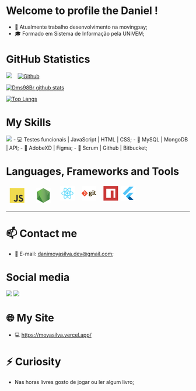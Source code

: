 # Welcome to profile the Daniel !

- 🔭 Atualmente trabalho desenvolvimento na movingpay;
- 🎓 Formado em Sistema de Informação pela UNIVEM;

# GitHub Statistics
![](https://visitor-badge.laobi.icu/badge?page_id=Dms98Br.Dms98Br)&nbsp;&nbsp;&nbsp;
 [![Github](https://img.shields.io/github/followers/Dms98Br?label=Follow&style=social)](https://github.com/Dms98Br)

[![Dms98Br github stats](https://github-readme-stats.vercel.app/api?username=Dms98Br&show_icons=true&theme=merko)](https://github.com/anuraghazra/github-readme-stats)

[![Top Langs](https://github-readme-stats.vercel.app/api/top-langs/?username=Dms98Br&show_icons=true&theme=merko)](https://github.com/anuraghazra/github-readme-stats)

# My Skills
<img height="180em" src="https://cdn.jsdelivr.net/gh/devicons/devicon/icons/figma/figma-original.svg" />
- 💻 Testes funcionais | JavaScript | HTML | CSS;
- 📜 MySQL | MongoDB | API;
- 🎨 AdobeXD | Figma;
- 🔧   Scrum | Github | Bitbucket;

# Languages, Frameworks and Tools
<div style="display: flex;">
  <img src="https://raw.githubusercontent.com/github/explore/80688e429a7d4ef2fca1e82350fe8e3517d3494d/topics/javascript/javascript.png" alt="Javascript" height="40" style="vertical-align:top; margin:10px">&nbsp;&nbsp;&nbsp;    
  <img src="https://raw.githubusercontent.com/github/explore/80688e429a7d4ef2fca1e82350fe8e3517d3494d/topics/nodejs/nodejs.png" alt="NodeJS" height="40" style="vertical-align:top; margin:10px">&nbsp;&nbsp;&nbsp;
<img src="https://raw.githubusercontent.com/github/explore/80688e429a7d4ef2fca1e82350fe8e3517d3494d/topics/react/react.png" alt="React" height="40" style="vertical-align:top; margin:4px">&nbsp;&nbsp;&nbsp;
<img src="https://raw.githubusercontent.com/github/explore/80688e429a7d4ef2fca1e82350fe8e3517d3494d/topics/git/git.png" alt="Git" height="40" style="vertical-align:top; margin:4px">&nbsp;&nbsp;&nbsp;
<img src="https://raw.githubusercontent.com/github/explore/80688e429a7d4ef2fca1e82350fe8e3517d3494d/topics/npm/npm.png" alt="NPM" height="40" style="vertical-align:top; margin:4px">
<img src="https://raw.githubusercontent.com/github/explore/80688e429a7d4ef2fca1e82350fe8e3517d3494d/topics/flutter/flutter.png" alt="Flutter" height="40" style="vertical-align:top; margin:4px">
 </div>
 <hr/>

# 📫 Contact me
- 📨 E-mail: danimoyasilva.dev@gmail.com;

# Social media
[<img width="45" src= "https://cdn.iconscout.com/icon/free/png-256/linkedin-42-151143.png">](https://www.linkedin.com/in/daniel-moya-da-silva-dev/)
 [<img width="50" src="https://camo.githubusercontent.com/9ac4a1f7f5ea0f573451b5ddc06e29c8aa113a85/68747470733a2f2f692e696d6775722e636f6d2f6948326a6468562e706e67" />](https://www.instagram.com/dms_br98)

# 🌐 My Site
- 💻 https://moyasilva.vercel.app/

# ⚡ Curiosity
- Nas horas livres gosto de jogar ou ler algum livro;
